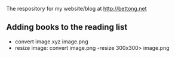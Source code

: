 The respository for my website/blog at http://bettong.net

Adding books to the reading list
------------

* convert image.xyz image.png
* resize image: convert image.png -resize 300x300\> image.png
